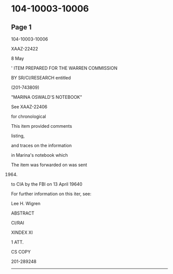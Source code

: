 # 104-10003-10006

## Page 1

104-10003-10006

XAAZ-22422

8 May

' ITEM PREPARED FOR THE WARREN COMMISSION

BY SR/CI/RESEARCH entitled

(201-743809)

"MARINA OSWALD'S NOTEBOOK"

See XAAZ-22406

for chronological

This item provided comments

listing,

and traces on the information

in Marina's notebook which

The item was forwarded on was sent

1964.

to CIA by the FBI on 13 April 19640

For further information on this iter, see:

Lee H. Wigren

ABSTRACT

CI/RAI

XINDEX XI

1 ATT.

CS COPY

201-289248

---

